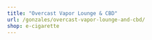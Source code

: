 ```yaml
---
title: "Overcast Vapor Lounge & CBD"
url: /gonzales/overcast-vapor-lounge-and-cbd/
shop: e-cigarette
---
```

